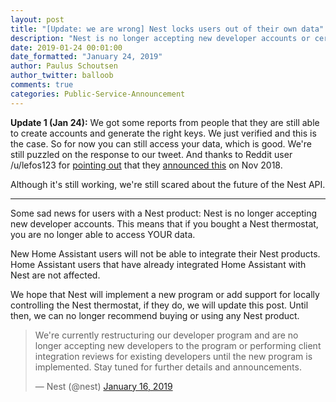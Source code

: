 ```yaml
---
layout: post
title: "[Update: we are wrong] Nest locks users out of their own data"
description: "Nest is no longer accepting new developer accounts or certifications, blocking you from accessing your data."
date: 2019-01-24 00:01:00
date_formatted: "January 24, 2019"
author: Paulus Schoutsen
author_twitter: balloob
comments: true
categories: Public-Service-Announcement
---
```


**Update 1 (Jan 24):** We got some reports from people that they are still able to create accounts and generate the right keys. We just verified and this is the case. So for now you can still access your data, which is good. We're still puzzled on the response to our tweet. And thanks to Reddit user /u/lefos123 for [pointing out](https://www.reddit.com/r/homeassistant/comments/ajgiz2/nest_locks_users_out_of_their_own_data/eevh8on/) that they [announced this](https://nestdevelopers.io/t/client-reviews-currently-suspended/1548) on Nov 2018.

Although it's still working, we're still scared about the future of the Nest API.

---

Some sad news for users with a Nest product: Nest is no longer accepting new developer accounts. This means that if you bought a Nest thermostat, you are no longer able to access YOUR data.

New Home Assistant users will not be able to integrate their Nest products. Home Assistant users that have already integrated Home Assistant with Nest are not affected.

We hope that Nest will implement a new program or add support for locally controlling the Nest thermostat, if they do, we will update this post. Until then, we can no longer recommend buying or using any Nest product.

<blockquote class="twitter-tweet"><p lang="en" dir="ltr">We&#39;re currently restructuring our developer program and are no longer accepting new developers to the program or performing client integration reviews for existing developers until the new program is implemented. Stay tuned for further details and announcements.</p>&mdash; Nest (@nest) <a href="https://twitter.com/nest/status/1085385542538276866?ref_src=twsrc%5Etfw">January 16, 2019</a></blockquote>
